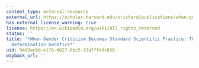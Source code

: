 ```yaml
---
content_type: external-resource
external_url: https://scholar.harvard.edu/srichard/publications/when-gender-criticism-becomes-standard-scientific-practice-case-sex
has_external_license_warning: true
license: https://en.wikipedia.org/wiki/All_rights_reserved
status: ''
title: '*When Gender Criticism Becomes Standard Scientific Practice: The Case of Sex
  Determination Genetics*'
uid: 9469acb8-e176-4027-8bc5-33a7ffe9c658
wayback_url: ''
---
```

